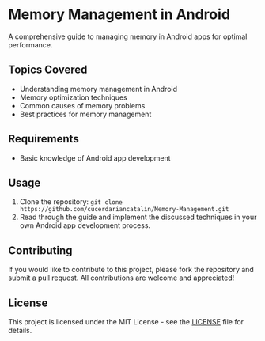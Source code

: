 # Memory Management in Android

A comprehensive guide to managing memory in Android apps for optimal performance.

## Topics Covered
- Understanding memory management in Android
- Memory optimization techniques
- Common causes of memory problems
- Best practices for memory management

## Requirements
- Basic knowledge of Android app development

## Usage
1. Clone the repository: `git clone https://github.com/cucerdariancatalin/Memory-Management.git`
2. Read through the guide and implement the discussed techniques in your own Android app development process.

## Contributing
If you would like to contribute to this project, please fork the repository and submit a pull request. All contributions are welcome and appreciated!

## License
This project is licensed under the MIT License - see the [LICENSE](LICENSE) file for details.
